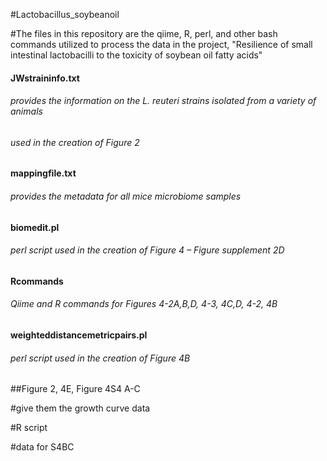 #Lactobacillus_soybeanoil

#The files in this repository are the qiime, R, perl, and other bash commands utilized to process the data in the project, "Resilience of small intestinal lactobacilli to the toxicity of soybean oil fatty acids"

#### JWstraininfo.txt
###### provides the information on the L. reuteri strains isolated from a variety of animals
###### used in the creation of Figure 2

#### mappingfile.txt
###### provides the metadata for all mice microbiome samples

#### biomedit.pl
###### perl script used in the creation of Figure 4 – Figure supplement 2D

#### Rcommands
###### Qiime and R commands for Figures 4-2A,B,D, 4-3, 4C,D, 4-2, 4B  

#### weighteddistancemetricpairs.pl
###### perl script used in the creation of Figure 4B


##Figure 2, 4E, Figure 4S4 A-C

#give them the growth curve data



#R script

#data for S4BC
